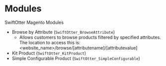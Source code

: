Modules
=======

SwiftOtter Magento Modules


 * Browse by Attribute (`SwiftOtter_BrowseAttribute`)
 	* Allows customers to browse products filtered by specified attributes. The location to access this is: <website_name>/browse/[attributename]/[attributevalue]
 * Kit Product (`SwiftOtter_KitProduct`)
 * Simple Configurable Product (`SwiftOtter_SimpleConfigurable`)
